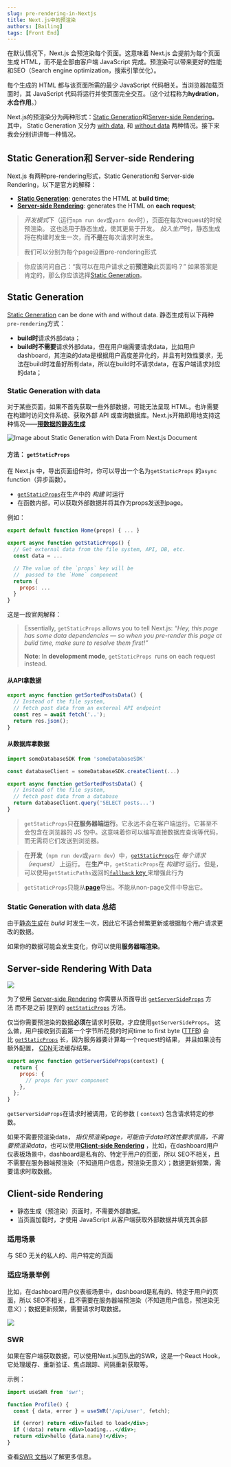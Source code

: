 ```yaml
---
slug: pre-rendering-in-Nextjs
title: Next.js中的预渲染
authors: [Bailing]
tags: [Front End]
---
```


在默认情况下，Next.js 会预渲染每个页面。这意味着 Next.js 会提前为每个页面生成 HTML，而不是全部由客户端 JavaScript 完成。预渲染可以带来更好的性能和SEO（Search engine optimization，搜索引擎优化）。

每个生成的 HTML 都与该页面所需的最少 JavaScript 代码相关。当浏览器加载页面时，其 JavaScript 代码将运行并使页面完全交互。（这个过程称为**hydration**，**水合作用**。）

Next.js的预渲染分为两种形式：[Static Generation](https://nextjs.org/docs/basic-features/pages#static-generation-recommended)和[Server-side Rendering](https://nextjs.org/docs/basic-features/pages#server-side-rendering)。其中，
Static Generation 又分为 [with data](https://nextjs.org/docs/basic-features/pages#static-generation-with-data), 和 [without data](https://nextjs.org/docs/basic-features/pages#static-generation-without-data) 两种情况。接下来我会分别讲讲每一种情况。

## Static Generation和 Server-side Rendering

Next.js 有两种pre-rendering形式，Static Generation和 Server-side Rendering，以下是官方的解释：
-   [**Static Generation**](https://nextjs.org/docs/basic-features/pages#static-generation-recommended): generates the HTML at **build time**;
-   [**Server-side Rendering**](https://nextjs.org/docs/basic-features/pages#server-side-rendering): generates the HTML on **each request**;

>*开发模式*下（运行`npm run dev`或`yarn dev`时），页面在每次request的时候预渲染。 这也适用于静态生成，使其更易于开发。
>*投入生产*时，静态生成将在构建时发生一次，而**不是**在每次请求时发生。
> 
> 我们可以分别为每个page设置pre-rendering形式

>你应该问问自己：“我可以在用户请求之前**预渲染**此页面吗？” 如果答案是肯定的，那么你应该选择[Static Generation](https://nextjs.org/docs/basic-features/pages#static-generation-recommended)。

## Static Generation
[Static Generation](https://nextjs.org/docs/basic-features/pages#static-generation-recommended) can be done with and without data.
静态生成有以下两种`pre-rendering`方式：
- **build时**请求外部data；
- **build时不需要**请求外部data，但在用户端需要请求data，比如用户dashboard，其渲染的data是根据用户高度差异化的，并且有时效性要求，无法在build时准备好所有data，所以在build时不请求data，在客户端请求对应的data；

### Static Generation with data

对于某些页面，如果不首先获取一些外部数据，可能无法呈现 HTML。也许需要在构建时访问文件系统、获取外部 API 或查询数据库。Next.js开箱即用地支持这种情况——[**带数据的静态生成**](https://nextjs.org/docs/basic-features/pages#static-generation-with-data)

![Image about Static Generation with Data From Next.js Document](https://nextjs.org/static/images/learn/data-fetching/static-generation-with-data.png)

#### 方法： `getStaticProps`

在 Next.js 中，导出页面组件时，你可以导出一个名为`getStaticProps` 的`async` function（异步函数）。
-   [`getStaticProps`](https://nextjs.org/docs/basic-features/data-fetching#getstaticprops-static-generation)在生产中的 _构建_ 时运行
-   在函数内部，可以获取外部数据并将其作为props发送到page。

例如：
```jsx
export default function Home(props) { ... }

export async function getStaticProps() {
  // Get external data from the file system, API, DB, etc.
  const data = ...

  // The value of the `props` key will be
  //  passed to the `Home` component
  return {
    props: ...
  }
}
```

这是一段官网解释：
>Essentially, `getStaticProps` allows you to tell Next.js: _“Hey, this page has some data dependencies — so when you pre-render this page at build time, make sure to resolve them first!”_
>
>**Note**: In **development mode**, `getStaticProps`  runs on each request instead.

#### 从API拿数据
```js
export async function getSortedPostsData() {
  // Instead of the file system,
  // fetch post data from an external API endpoint
  const res = await fetch('..');
  return res.json();
}
```
#### 从数据库拿数据
```js
import someDatabaseSDK from 'someDatabaseSDK'

const databaseClient = someDatabaseSDK.createClient(...)

export async function getSortedPostsData() {
  // Instead of the file system,
  // fetch post data from a database
  return databaseClient.query('SELECT posts...')
}
```
> `getStaticProps`只**在服务器端运行**。它永远不会在客户端运行。它甚至不会包含在浏览器的 JS 包中。这意味着你可以编写直接数据库查询等代码，而无需将它们发送到浏览器。

> 在**开发**（`npm run dev`或`yarn dev`）中，[`getStaticProps`](https://nextjs.org/docs/basic-features/data-fetching#getstaticprops-static-generation)在 _每个请求（request）_ 上运行。
> 在**生产**中，`getStaticProps`在 _构建时_ 运行。但是，可以使用`getStaticPaths`返回的[`fallback` key ](https://nextjs.org/docs/api-reference/data-fetching/get-static-paths#fallback-false)来增强此行为

> `getStaticProps`只能从[**page**](https://nextjs.org/docs/basic-features/pages)导出。不能从non-page文件中导出它。

### Static Generation with data 总结
由于[静态生成](https://nextjs.org/docs/basic-features/pages#static-generation-recommended)在 _build_ 时发生一次，因此它不适合频繁更新或根据每个用户请求更改的数据。

如果你的数据可能会发生变化，你可以使用**服务器端渲染**。

## Server-side Rendering With Data

![](https://nextjs.org/static/images/learn/data-fetching/server-side-rendering-with-data.png)

为了使用 [Server-side Rendering](https://nextjs.org/docs/basic-features/pages#server-side-rendering) 你需要从页面导出 [`getServerSideProps`](https://nextjs.org/docs/basic-features/data-fetching#getserversideprops-server-side-rendering) 方法 而不是之前 提到的 [`getStaticProps`](https://nextjs.org/docs/basic-features/data-fetching#getstaticprops-static-generation) 方法。

仅当你需要预渲染的数据**必须**在请求时获取，才应使用`getServerSideProps`。
这么做，用户接收到页面第一个字节所花费的时间time to first byte ([TTFB](https://web.dev/time-to-first-byte/)) 会比 [`getStaticProps`](https://nextjs.org/docs/basic-features/data-fetching#getstaticprops-static-generation) 长，因为服务器要计算每一个request的结果， 并且如果没有额外配置， [CDN](https://vercel.com/docs/edge-network/overview)无法缓存结果。
```jsx
export async function getServerSideProps(context) {
  return {
    props: {
      // props for your component
    },
  };
}
```
`getServerSideProps`在请求时被调用，它的参数 ( `context`) 包含请求特定的参数。

如果不需要预渲染data， _指仅预渲染page，可能由于data时效性要求很高，不需要预渲染data_，也可以使用[**Client-side Rendering**](https://nextjs.org/docs/basic-features/data-fetching#fetching-data-on-the-client-side) ，比如，在dashboard用户仪表板场景中，dashboard是私有的、特定于用户的页面，所以 SEO不相关，且不需要在服务器端预渲染（不知道用户信息，预渲染无意义）；数据更新频繁，需要请求时取数据。

## Client-side Rendering

-   静态生成（预渲染）页面时，不需要外部数据。
-   当页面加载时，才使用 JavaScript 从客户端获取外部数据并填充其余部

### 适用场景
与 SEO 无关的私人的、用户特定的页面

### 适应场景举例
  比如，在dashboard用户仪表板场景中，dashboard是私有的、特定于用户的页面，所以 SEO不相关，且不需要在服务器端预渲染（不知道用户信息，预渲染无意义）；数据更新频繁，需要请求时取数据。

![](https://nextjs.org/static/images/learn/data-fetching/client-side-rendering.png)

### SWR
如果在客户端获取数据，可以使用Next.js团队出的SWR，这是一个React Hook，它处理缓存、重新验证、焦点跟踪、间隔重新获取等。

示例：
```jsx
import useSWR from 'swr';

function Profile() {
  const { data, error } = useSWR('/api/user', fetch);

  if (error) return <div>failed to load</div>;
  if (!data) return <div>loading...</div>;
  return <div>hello {data.name}!</div>;
}
```
查看[SWR 文档](https://swr.vercel.app/)以了解更多信息。